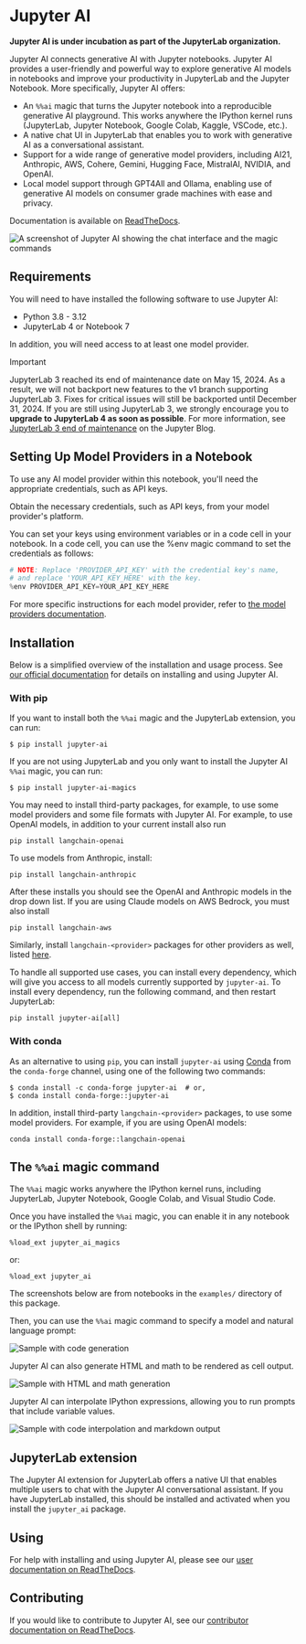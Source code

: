 # Jupyter AI

**Jupyter AI is under incubation as part of the JupyterLab organization.**

Jupyter AI connects generative AI with Jupyter notebooks. Jupyter AI provides a user-friendly
and powerful way to explore generative AI models in notebooks and improve your productivity
in JupyterLab and the Jupyter Notebook. More specifically, Jupyter AI offers:

* An `%%ai` magic that turns the Jupyter notebook into a reproducible generative AI playground.
  This works anywhere the IPython kernel runs (JupyterLab, Jupyter Notebook, Google Colab, Kaggle, VSCode, etc.).
* A native chat UI in JupyterLab that enables you to work with generative AI as a conversational assistant.
* Support for a wide range of generative model providers, including AI21, Anthropic, AWS, Cohere,
  Gemini, Hugging Face, MistralAI, NVIDIA, and OpenAI.
* Local model support through GPT4All and Ollama, enabling use of generative AI models on consumer grade machines
  with ease and privacy.

Documentation is available on [ReadTheDocs](https://jupyter-ai.readthedocs.io/en/latest/).

![A screenshot of Jupyter AI showing the chat interface and the magic commands](docs/source/_static/jupyter-ai-screenshot.png)

## Requirements

You will need to have installed the following software to use Jupyter AI:

- Python 3.8 - 3.12
- JupyterLab 4 or Notebook 7

In addition, you will need access to at least one model provider.

> [!IMPORTANT]
> JupyterLab 3 reached its end of maintenance date on May 15, 2024. As a result, we will not backport new features to the v1 branch supporting JupyterLab 3. Fixes for critical issues will still be backported until December 31, 2024. If you are still using JupyterLab 3, we strongly encourage you to **upgrade to JupyterLab 4 as soon as possible**. For more information, see [JupyterLab 3 end of maintenance](https://blog.jupyter.org/jupyterlab-3-end-of-maintenance-879778927db2) on the Jupyter Blog.

## Setting Up Model Providers in a Notebook

To use any AI model provider within this notebook, you'll need the appropriate credentials, such as API keys.

Obtain the necessary credentials, such as API keys, from your model provider's platform.

You can set your keys using environment variables or in a code cell in your notebook.
In a code cell, you can use the %env magic command to set the credentials as follows:

```python
# NOTE: Replace 'PROVIDER_API_KEY' with the credential key's name,
# and replace 'YOUR_API_KEY_HERE' with the key.
%env PROVIDER_API_KEY=YOUR_API_KEY_HERE
```

For more specific instructions for each model provider, refer to [the model providers documentation](https://jupyter-ai.readthedocs.io/en/latest/users/index.html#model-providers).

## Installation

Below is a simplified overview of the installation and usage process.
See [our official documentation](https://jupyter-ai.readthedocs.io/en/latest/users/index.html)
for details on installing and using Jupyter AI.

### With pip

If you want to install both the `%%ai` magic and the JupyterLab extension, you can run:

    $ pip install jupyter-ai

If you are not using JupyterLab and you only want to install the Jupyter AI `%%ai` magic, you can run:

    $ pip install jupyter-ai-magics

You may need to install third-party packages, for example, to use some model providers and some file formats with Jupyter AI. For example, to use OpenAI models, in addition to your current install also run

```
pip install langchain-openai
```

To use models from Anthropic, install: 

```
pip install langchain-anthropic
```

After these installs you should see the OpenAI and Anthropic models in the drop down list. If you are using Claude models on AWS Bedrock, you must also install

```
pip install langchain-aws
```

Similarly, install `langchain-<provider>` packages for other providers as well, listed [here](#model-providers).

To handle all supported use cases, you can install every dependency, which will give you access to all models currently supported by `jupyter-ai`. To install every dependency, run the following command, and then restart JupyterLab:

```
pip install jupyter-ai[all]
```

### With conda

As an alternative to using `pip`, you can install `jupyter-ai` using
[Conda](https://conda.io/projects/conda/en/latest/user-guide/install/index.html)
from the `conda-forge` channel, using one of the following two commands:

    $ conda install -c conda-forge jupyter-ai  # or,
    $ conda install conda-forge::jupyter-ai

In addition, install third-party `langchain-<provider>` packages, to use some model providers. For example, if you are using OpenAI models:

```
conda install conda-forge::langchain-openai
```

## The `%%ai` magic command

The `%%ai` magic works anywhere the IPython kernel runs, including JupyterLab, Jupyter Notebook, Google Colab, and Visual Studio Code.

Once you have installed the `%%ai` magic, you can enable it in any notebook or the IPython shell by running:

    %load_ext jupyter_ai_magics

or:

    %load_ext jupyter_ai

The screenshots below are from notebooks in the `examples/` directory of this package.

Then, you can use the `%%ai` magic command to specify a model and natural language prompt:

![Sample with code generation](./docs/source/_static/sample-code.png)

Jupyter AI can also generate HTML and math to be rendered as cell output.

![Sample with HTML and math generation](./docs/source/_static/sample-html-math.png)

Jupyter AI can interpolate IPython expressions, allowing you to run prompts
that include variable values.

![Sample with code interpolation and markdown output](./docs/source/_static/sample-markdown.png)

## JupyterLab extension

The Jupyter AI extension for JupyterLab offers a native UI that enables multiple users
to chat with the Jupyter AI conversational assistant. If you have JupyterLab installed,
this should be installed and activated when you install the `jupyter_ai` package.

## Using

For help with installing and using Jupyter AI, please see our
[user documentation on ReadTheDocs](https://jupyter-ai.readthedocs.io/en/latest/users/index.html).

## Contributing

If you would like to contribute to Jupyter AI, see our
[contributor documentation on ReadTheDocs](https://jupyter-ai.readthedocs.io/en/latest/contributors/index.html).
